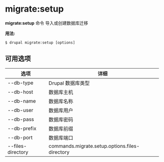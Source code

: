 # migrate:setup
**migrate:setup** 命令 导入或创建数据库迁移

**用法:**
```
$ drupal migrate:setup [options] 
```

## 可用选项
选项 | 详细
-------|-------------
--db-type | Drupal 数据库类型
--db-host | 数据库主机
--db-name | 数据库名称
--db-user | 数据库用户
--db-pass | 数据库密码
--db-prefix | 数据库前缀
--db-port | 数据库端口
--files-directory | commands.migrate.setup.options.files-directory
